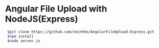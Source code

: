 # Angular File Upload with NodeJS(Express) 

```sh
 $git clone https://github.com/cminhho/AngularFileUpload-Express.git
 $npm install
 $node server.js
```
